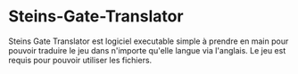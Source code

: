 # Steins-Gate-Translator
Steins Gate Translator est logiciel executable simple à prendre en main pour pouvoir traduire le jeu dans n'importe qu'elle langue via l'anglais. Le jeu est requis pour pouvoir utiliser les fichiers.
